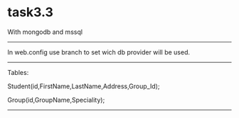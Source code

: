 task3.3
=======

With mongodb and mssql
*****
In web.config use branch <code><unity></code> to set wich db provider will be used.

*****
Tables:

Student(id,FirstName,LastName,Address,Group_Id);

Group(id,GroupName,Speciality);
*****

